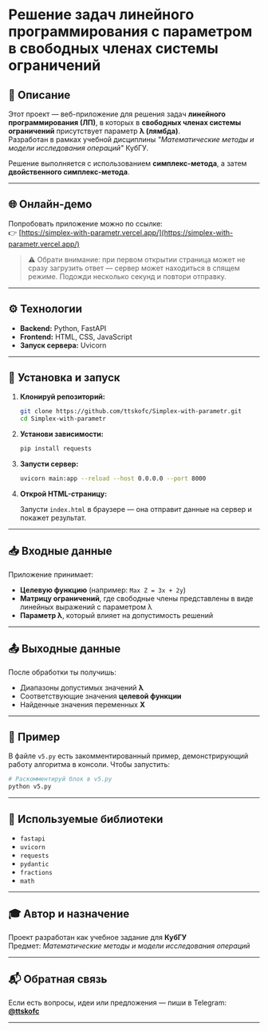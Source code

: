 
# Решение задач линейного программирования с параметром в свободных членах системы ограничений

## 📌 Описание

Этот проект — веб-приложение для решения задач **линейного программирования (ЛП)**, в которых в **свободных членах системы ограничений** присутствует параметр **λ (лямбда)**.  
Разработан в рамках учебной дисциплины _"Математические методы и модели исследования операций"_ КубГУ.

Решение выполняется с использованием **симплекс-метода**, а затем **двойственного симплекс-метода**.

---

## 🌐 Онлайн-демо

Попробовать приложение можно по ссылке:  
👉 [https://simplex-with-parametr.vercel.app/](https://simplex-with-parametr.vercel.app/)

> ⚠️ Обрати внимание: при первом открытии страница может не сразу загрузить ответ — сервер может находиться в спящем режиме. Подожди несколько секунд и повтори отправку.

---

## ⚙️ Технологии

- **Backend:** Python, FastAPI  
- **Frontend:** HTML, CSS, JavaScript  
- **Запуск сервера:** Uvicorn

---

## 🔧 Установка и запуск

1. **Клонируй репозиторий:**

   ```bash
   git clone https://github.com/ttskofc/Simplex-with-parametr.git
   cd Simplex-with-parametr
   ```

2. **Установи зависимости:**

   ```bash
   pip install requests
   ```

3. **Запусти сервер:**

   ```bash
   uvicorn main:app --reload --host 0.0.0.0 --port 8000
   ```

4. **Открой HTML-страницу:**

   Запусти `index.html` в браузере — она отправит данные на сервер и покажет результат.

---

## 📥 Входные данные

Приложение принимает:

- **Целевую функцию** (например: `Max Z = 3x + 2y`)
- **Матрицу ограничений**, где свободные члены представлены в виде линейных выражений с параметром λ
- **Параметр λ**, который влияет на допустимость решений

---

## 📤 Выходные данные

После обработки ты получишь:

- Диапазоны допустимых значений **λ**
- Соответствующие значения **целевой функции**
- Найденные значения переменных **X**

---

## 📘 Пример

В файле `v5.py` есть закомментированный пример, демонстрирующий работу алгоритма в консоли. Чтобы запустить:

```python
# Раскомментируй блок в v5.py
python v5.py
```

---

## 🧩 Используемые библиотеки

- `fastapi`
- `uvicorn`
- `requests`
- `pydantic`
- `fractions`
- `math`

---

## 🎓 Автор и назначение

Проект разработан как учебное задание для **КубГУ**  
Предмет: *Математические методы и модели исследования операций*

---

## 📬 Обратная связь

Если есть вопросы, идеи или предложения — пиши в Telegram:  
**[@ttskofc](https://t.me/ttskofc)**

---
